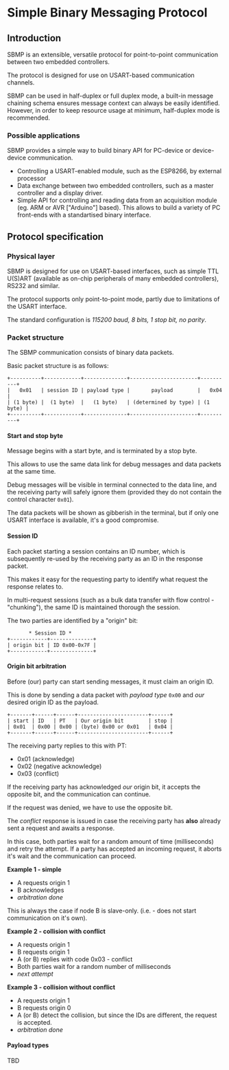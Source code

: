 # Simple Binary Messaging Protocol

## Introduction

SBMP is an extensible, versatile protocol for point-to-point communication
between two embedded controllers.

The protocol is designed for use on USART-based communication channels.

SBMP can be used in half-duplex or full duplex mode, a built-in message chaining schema
ensures message context can always be easily identified. However, in order to keep resource
usage at minimum, half-duplex mode is recommended.

### Possible applications

SBMP provides a simple way to build binary API for PC-device or device-device communication.

- Controlling a USART-enabled module, such as the ESP8266, by external processor
- Data exchange between two embedded controllers, such as a master controller and a display driver.
- Simple API for controlling and reading data from an acquisition module (eg. ARM or AVR ["Arduino"] based).
  This allows to build a variety of PC front-ends with a standartised binary interface.

## Protocol specification

### Physical layer

SBMP is designed for use on USART-based interfaces, such as simple TTL U(S)ART (available as 
on-chip peripherals of many embedded controllers), RS232 and similar.

The protocol supports only point-to-point mode, partly due to limitations of the USART interface.

The standard configuration is *115200 baud, 8 bits, 1 stop bit, no parity*.

### Packet structure

The SBMP communication consists of binary data packets.

Basic packet structure is as follows:

```none
+----------+------------+--------------+----------------------+----------+
|   0x01   | session ID | payload type |       payload        |   0x04   |
| (1 byte) |  (1 byte)  |   (1 byte)   | (determined by type) | (1 byte) |
+----------+------------+--------------+----------------------+----------+
```

#### Start and stop byte

Message begins with a start byte, and is terminated by a stop byte.

This allows to use the same data link for debug messages and data packets at the same time.

Debug messages will be visible in terminal connected to the data line, and the receiving party
will safely ignore them (provided they do not contain the control character `0x01`).

The data packets will be shown as gibberish in the terminal, but if only one USART interface
is available, it's a good compromise.

#### Session ID

Each packet starting a session contains an ID number, which is subsequently re-used by the 
receiving party as an ID in the response packet.

This makes it easy for the requesting party to identify what request the response relates to.

In multi-request sessions (such as a bulk data transfer with flow control - "chunking"), the same
ID is maintained thorough the session.

The two parties are identified by a "origin" bit:

```none
       * Session ID *
+------------+--------------+
| origin bit | ID 0x00-0x7F |
+------------+--------------+
```

#### Origin bit arbitration

Before (our) party can start sending messages, it must claim an origin ID.

This is done by sending a data packet with *payload type* `0x00` and *our* desired origin ID
as the payload.

```none
+-------+------+------+-----------------------+------+
| start | ID   | PT   | Our origin bit        | stop |
| 0x01  | 0x00 | 0x00 | (byte) 0x00 or 0x01   | 0x04 |
+-------+------+------+-----------------------+------+
```

The receiving party replies to this with PT:

- 0x01 (acknowledge)
- 0x02 (negative acknowledge)
- 0x03 (conflict)

If the receiving party has acknowledged *our* origin bit, it accepts the opposite bit, 
and the communication can continue.

If the request was denied, we have to use the opposite bit.

The *conflict* response is issued in case the receiving party has **also** already sent 
a request and awaits a response.

In this case, both parties wait for a random amount of time (milliseconds) and retry the attempt.
If a party has accepted an incoming request, it aborts it's wait and the communication can proceed.

**Example 1 - simple**

- A requests origin 1
- B acknowledges
- *arbitration done*

This is always the case if node B is slave-only. (i.e. - does not start communication on it's own).

**Example 2 - collision with conflict**

- A requests origin 1
- B requests origin 1
- A (or B) replies with code 0x03 - conflict
- Both parties wait for a random number of milliseconds
- *next attempt*

**Example 3 - collision without conflict**

- A requests origin 1
- B requests origin 0
- A (or B) detect the collision, but since the IDs are different,
  the request is accepted.
- *arbitration done*

#### Payload types

TBD

